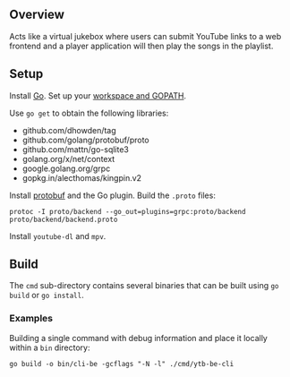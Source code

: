 ## Overview
Acts like a virtual jukebox where users can submit YouTube links to a web
frontend and a player application will then play the songs in the playlist.

## Setup
Install [Go](https://golang.org/doc/install). Set up your [workspace and GOPATH](https://golang.org/doc/code.html).

Use `go get` to obtain the following libraries:
- github.com/dhowden/tag
- github.com/golang/protobuf/proto
- github.com/mattn/go-sqlite3
- golang.org/x/net/context
- google.golang.org/grpc
- gopkg.in/alecthomas/kingpin.v2

Install [protobuf](https://developers.google.com/protocol-buffers/docs/gotutorial#compiling-your-protocol-buffers)
and the Go plugin. Build the `.proto` files:
```
protoc -I proto/backend --go_out=plugins=grpc:proto/backend proto/backend/backend.proto
```

Install `youtube-dl` and `mpv`.

## Build
The `cmd` sub-directory contains several binaries that can be built using `go
build` or `go install`.

### Examples
Building a single command with debug information and place it locally within
a `bin` directory:
```
go build -o bin/cli-be -gcflags "-N -l" ./cmd/ytb-be-cli
```
